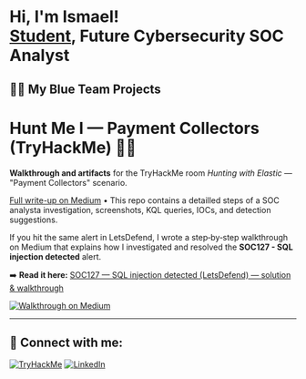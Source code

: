 <h1>Hi, I'm Ismael! <br/><a href="(https://github.com/ismaelggm1/ismaelggm)">Student</a>,   Future Cybersecurity SOC Analyst</h1>

<h2>👨‍💻 My Blue Team Projects </h2>

# Hunt Me I — Payment Collectors (TryHackMe) 🕵️‍♀️

**Walkthrough and artifacts** for the TryHackMe room *Hunting with Elastic* — "Payment Collectors" scenario.

[Full write-up on Medium](https://medium.com/@ismaelggm/hunt-me-i-payment-collectors-walkthrough-2e2a06650ce6) • This repo contains a detailled steps of a SOC analysta investigation, screenshots, KQL queries, IOCs, and detection suggestions.


If you hit the same alert in LetsDefend, I wrote a step‑by‑step walkthrough on Medium that explains how I investigated and resolved the **SOC127 - SQL injection detected** alert.

➡️ **Read it here:** [SOC127 — SQL injection detected (LetsDefend) — solution & walkthrough](https://medium.com/@ismaelggm/soc127-sql-injection-detected-letsdefend-solution-d37f7eed52e9)

[![Walkthrough on Medium](https://img.shields.io/badge/Walkthrough-Medium-12100E?logo=medium&logoColor=white)](https://medium.com/@ismaelggm/soc127-sql-injection-detected-letsdefend-solution-d37f7eed52e9)

  ---


<h2> 🤳 Connect with me:</h2>

[![TryHackMe](https://img.shields.io/badge/TryHackMe-Profile-red?logo=tryhackme&logoColor=white)](https://tryhackme.com/p/ismaelggm)
[![LinkedIn](https://img.shields.io/badge/LinkedIn-Profile-blue?logo=linkedin&logoColor=white)](https://www.linkedin.com/in/ismael-gaton-32651a238/)

<!--
**joshmadakor1/joshmadakor1** is a ✨ _special_ ✨ repository because its `README.md` (this file) appears on your GitHub profile.

Here are some ideas to get you started:

- 🔭 I’m currently working on ...
- 🌱 I’m currently learning ...
- 👯 I’m looking to collaborate on ...
- 🤔 I’m looking for help with ...
- 💬 Ask me about ...
- 📫 How to reach me: ...
- 😄 Pronouns: ...
- ⚡ Fun fact: ...
-->
